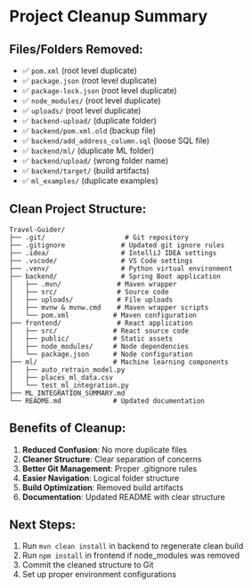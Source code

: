 # Project Cleanup Summary

## Files/Folders Removed:
- ✅ `pom.xml` (root level duplicate)
- ✅ `package.json` (root level duplicate)
- ✅ `package-lock.json` (root level duplicate)
- ✅ `node_modules/` (root level duplicate)
- ✅ `uploads/` (root level duplicate)
- ✅ `backend-upload/` (duplicate folder)
- ✅ `backend/pom.xml.old` (backup file)
- ✅ `backend/add_address_column.sql` (loose SQL file)
- ✅ `backend/ml/` (duplicate ML folder)
- ✅ `backend/upload/` (wrong folder name)
- ✅ `backend/target/` (build artifacts)
- ✅ `ml_examples/` (duplicate examples)

## Clean Project Structure:
```
Travel-Guider/
├── .git/                    # Git repository
├── .gitignore              # Updated git ignore rules
├── .idea/                  # IntelliJ IDEA settings
├── .vscode/                # VS Code settings
├── .venv/                  # Python virtual environment
├── backend/                # Spring Boot application
│   ├── .mvn/              # Maven wrapper
│   ├── src/               # Source code
│   ├── uploads/           # File uploads
│   ├── mvnw & mvnw.cmd    # Maven wrapper scripts
│   └── pom.xml           # Maven configuration
├── frontend/              # React application
│   ├── src/              # React source code
│   ├── public/           # Static assets
│   ├── node_modules/     # Node dependencies
│   └── package.json      # Node configuration
├── ml/                   # Machine learning components
│   ├── auto_retrain_model.py
│   ├── places_ml_data.csv
│   └── test_ml_integration.py
├── ML_INTEGRATION_SUMMARY.md
└── README.md             # Updated documentation
```

## Benefits of Cleanup:
1. **Reduced Confusion**: No more duplicate files
2. **Cleaner Structure**: Clear separation of concerns
3. **Better Git Management**: Proper .gitignore rules
4. **Easier Navigation**: Logical folder structure
5. **Build Optimization**: Removed build artifacts
6. **Documentation**: Updated README with clear structure

## Next Steps:
1. Run `mvn clean install` in backend to regenerate clean build
2. Run `npm install` in frontend if node_modules was removed
3. Commit the cleaned structure to Git
4. Set up proper environment configurations
